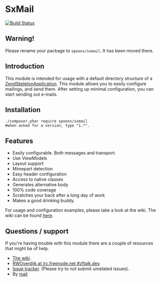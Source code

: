 SxMail
=======================
[![Build Status](https://secure.travis-ci.org/SpoonX/SxMail.png?branch=master)](http://travis-ci.org/SpoonX/SxMail)

## Warning!
Please rename your package to `spoonx/sxmail`. It has been moved there.

Introduction
------------
This module is intended for usage with a default directory structure of a
[ZendSkeletonApplication](https://github.com/zendframework/ZendSkeletonApplication/).
This module allows you to easily configure mailings, and send them.
After setting up minimal configuration, you can start sending out e-mails.

Installation
------------
```
./composer.phar require spoonx/sxmail
#when asked for a version, type "1.*".
```

Features
----------
* Easily configurable. Both messages and transport.
* Use ViewModels
* Layout support
* Mimepart detection
* Easy header configuration
* Access to native classes
* Generates alternative body
* 100% code coverage
* Scratches your back after a long day of work
* Makes a good drinking buddy.

For usage and configuration examples, please take a look at the wiki.
The wiki can be found [here](https://github.com/SpoonX/SxMail/wiki).

Questions / support
------------
If you're having trouble with this module there are a couple of resources that might be of help.
* [The wiki](https://github.com/SpoonX/SxMail/wiki).
* [RWOverdijk at irc.freenode.net #zftalk.dev](http://webchat.freenode.net?channels=zftalk.dev%2Czftalk&uio=MTE9MTAz8d).
* [Issue tracker](https://github.com/SpoonX/SxMail/issues). (Please try to not submit unrelated issues).
* By [mail](mailto:r.w.overdijk@gmail.com?Subject=SxMail%20help)
